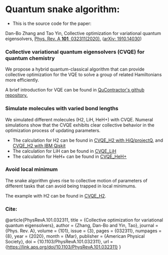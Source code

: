 # Quantum snake algorithm: 
* This is the source code for the paper: 

Dan-Bo Zhang and Tao Yin, Collective optimization for variational quantum eigensolvers, [Phys. Rev. A **101**, 032311(2020).](https://link.aps.org/doi/10.1103/PhysRevA.101.032311) ([arXiv: 1910.14030](https://arxiv.org/abs/1910.14030))

### Collective variational quantum eigensolvers (CVQE) for quantum chemistry

We propose a hybrid quantum-classical algorithm that can provide collective optimization for the VQE
to solve a group of related Hamiltonians more efficiently.

A brief introduction for VQE can be found in [QuContractor's github repository.](https://github.com/QuContractor/VQE_tutorial/)

### Simulate molecules with varied bond lengths
We simulated different molecules (H2, LiH, HeH+) with CVQE. Numeral simulations show that the CVQE exhibits clear collective behavior in the optimization process of updating parameters. 

* The calculation for H2 can be found in [CVQE_H2 with HiQ/projectQ](https://github.com/QuContractor/CVQE/blob/master/H2/snake_VQE_H2_pjq.ipynb), and [CVQE_H2 with IBM Qiskit](https://github.com/QuContractor/CVQE/blob/master/H2/snake_VQE_H2_IBM.ipynb)
* The calculation for LiH can be found in [CVQE_LiH](https://github.com/QuContractor/CVQE/blob/master/LiH/snake_VQE_LiH.ipynb)
* The calculation for HeH+ can be found in [CVQE_HeH+](https://github.com/QuContractor/CVQE/blob/master/HeH%2B/snake_VQE_HeH.ipynb)

### Avoid local minimum

The snake algorithm gives rise to collective motion of parameters of different tasks
that can avoid being trapped in local minimums. 

The example with H2 can be found in [CVQE_H2](https://github.com/QuContractor/CVQE/blob/master/H2/snake_VQE_H2_2theta.ipynb).



### Cite:

@article{PhysRevA.101.032311,
  title = {Collective optimization for variational quantum eigensolvers},
  author = {Zhang, Dan-Bo and Yin, Tao},
  journal = {Phys. Rev. A},
  volume = {101},
  issue = {3},
  pages = {032311},
  numpages = {8},
  year = {2020},
  month = {Mar},
  publisher = {American Physical Society},
  doi = {10.1103/PhysRevA.101.032311},
  url = {https://link.aps.org/doi/10.1103/PhysRevA.101.032311}
}



